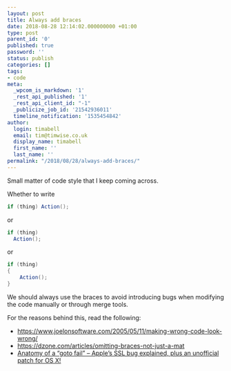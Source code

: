 ```yaml
---
layout: post
title: Always add braces
date: 2018-08-28 12:14:02.000000000 +01:00
type: post
parent_id: '0'
published: true
password: ''
status: publish
categories: []
tags:
- code
meta:
  _wpcom_is_markdown: '1'
  _rest_api_published: '1'
  _rest_api_client_id: "-1"
  _publicize_job_id: '21542936011'
  timeline_notification: '1535454842'
author:
  login: timabell
  email: tim@timwise.co.uk
  display_name: timabell
  first_name: ''
  last_name: ''
permalink: "/2018/08/28/always-add-braces/"
---
```

Small matter of code style that I keep coming across.

Whether to write

```c#
if (thing) Action();
```

or

```c#
if (thing)
  Action();
```

or

```c#
if (thing)
{
	Action();
}
```

We should always use the braces to avoid introducing bugs when modifying the code manually or through merge tools.

For the reasons behind this, read the following:

* <https://www.joelonsoftware.com/2005/05/11/making-wrong-code-look-wrong/>
* <https://dzone.com/articles/omitting-braces-not-just-a-mat>
* [Anatomy of a “goto fail” – Apple’s SSL bug explained, plus an unofficial patch for OS X!](https://web.archive.org/web/20220406111833/https://nakedsecurity.sophos.com/2014/02/24/anatomy-of-a-goto-fail-apples-ssl-bug-explained-plus-an-unofficial-patch/)
